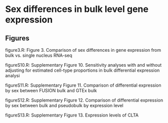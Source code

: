 # Sex differences in bulk level gene expression

## Figures
figure3.R: Figure 3. Comparison of sex differences in gene expression from bulk vs. single nucleus RNA-seq

figureS10.R: Supplementary Figure 10. Sensitivity analyses with and without adjusting for estimated cell-type proportions in bulk differential expression analysi 

figureS11.R: Supplementary Figure 11. Comparison of differential expression by sex between FUSION bulk and GTEx bulk

figureS12.R: Supplementary Figure 12. Comparison of differential expression by sex between bulk and pseudobulk by expression level

figureS13.R: Supplementary Figure 13. Expression levels of CLTA

